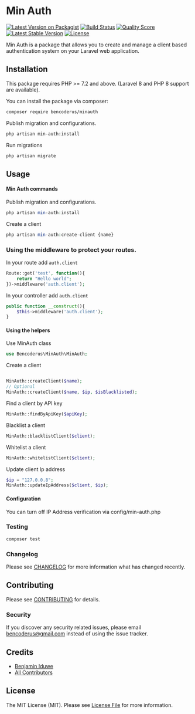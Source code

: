 # Min Auth

[![Latest Version on Packagist](https://img.shields.io/packagist/v/bencoderus/minauth.svg?style=flat-square)](https://packagist.org/packages/bencoderus/minauth)
[![Build Status](https://img.shields.io/travis/bencoderus/minauth/master.svg?style=flat-square)](https://travis-ci.org/bencoderus/minauth)
[![Quality Score](https://img.shields.io/scrutinizer/g/bencoderus/minauth.svg?style=flat-square)](https://scrutinizer-ci.com/g/bencoderus/minauth)
[![Latest Stable Version](https://poser.pugx.org/bencoderus/minauth/v)](//packagist.org/packages/bencoderus/minauth)
[![License](https://poser.pugx.org/bencoderus/minauth/license)](//packagist.org/packages/bencoderus/minaut)

Min Auth is a package that allows you to create and manage a client based authentication system on your Laravel web
application.

## Installation

This package requires PHP >= 7.2 and above. (Laravel 8 and PHP 8 support are available).

You can install the package via composer:

```bash
composer require bencoderus/minauth
```

Publish migration and configurations.

``` bash
php artisan min-auth:install
```

Run migrations

``` bash
php artisan migrate
```

## Usage

#### Min Auth commands

Publish migration and configurations.

``` php
php artisan min-auth:install
```

Create a client

``` php
php artisan min-auth:create-client {name}
```

### Using the middleware to protect your routes.

In your route add `auth.client`

``` php
Route::get('test', function(){
    return "Hello world";
})->middleware('auth.client');
```

In your controller add `auth.client`

``` php
public function __construct(){
    $this->middleware('auth.client');
}
```

#### Using the helpers

Use MinAuth class

``` php
use Bencoderus\MinAuth\MinAuth;
```

Create a client

``` php

MinAuth::createClient($name);
// Optional
MinAuth::createClient($name, $ip, $isBlacklisted);
```

Find a client by API key

``` php
MinAuth::findByApiKey($apiKey);
```

Blacklist a client

``` php
MinAuth::blacklistClient($client);
```

Whitelist a client

``` php
MinAuth::whitelistClient($client);
```

Update client Ip address

``` php
$ip = "127.0.0.8";
MinAuth::updateIpAddress($client, $ip);
```

#### Configuration

You can turn off IP Address verification via config/min-auth.php

### Testing

``` bash
composer test
```

### Changelog

Please see [CHANGELOG](CHANGELOG.md) for more information what has changed recently.

## Contributing

Please see [CONTRIBUTING](CONTRIBUTING.md) for details.

### Security

If you discover any security related issues, please email bencoderus@gmail.com instead of using the issue tracker.

## Credits

- [Benjamin Iduwe](https://github.com/bencoderus)
- [All Contributors](../../contributors)

## License

The MIT License (MIT). Please see [License File](LICENSE.md) for more information.
